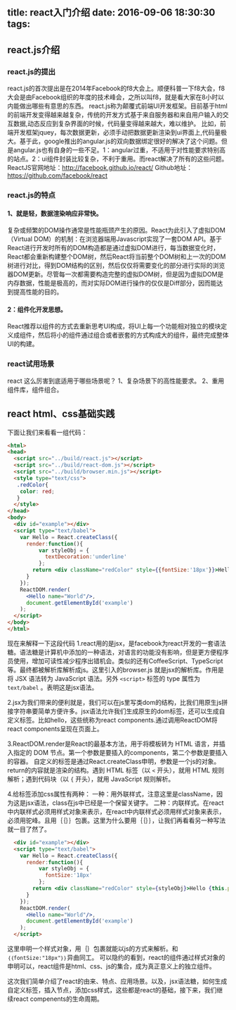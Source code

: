 title: react入门介绍
date: 2016-09-06 18:30:30
tags:
---


## react.js介绍

### react.js的提出
react.js的首次提出是在2014年Facebook的f8大会上。顺便科普一下f8大会，f8大会是由Facebook组织的年度的技术峰会，之所以叫f8，就是看大家在8小时以内能做出哪些有意思的东西。
react.js称为颠覆式前端UI开发框架。目前基于html的前端开发变得越来越复杂，传统的开发方式基于来自服务器和来自用户输入的交互数据,动态反应到复杂界面的时候，代码量变得越来越大，难以维护。
比如，前端开发框架jquey，每次数据更新，必须手动把数据更新渲染到ui界面上,代码量极大。基于此，google推出的angular.js的双向数据绑定很好的解决了这个问题。但是angular.js也有自身的一些不足。1：angular过重，不适用于对性能要求特别高的站点。2：ui组件封装比较复杂，不利于重用。而react解决了所有的这些问题。
ReactJS官网地址：http://facebook.github.io/react/
Github地址：https://github.com/facebook/react

<!--more-->

### react.js的特点
#### 1、就是轻，数据渲染响应非常快。
复杂或频繁的DOM操作通常是性能瓶颈产生的原因。React为此引入了虚拟DOM（Virtual DOM）的机制：在浏览器端用Javascript实现了一套DOM API。基于React进行开发时所有的DOM构造都是通过虚拟DOM进行，每当数据变化时，React都会重新构建整个DOM树，然后React将当前整个DOM树和上一次的DOM树进行对比，得到DOM结构的区别，然后仅仅将需要变化的部分进行实际的浏览器DOM更新。尽管每一次都需要构造完整的虚拟DOM树，但是因为虚拟DOM是内存数据，性能是极高的，而对实际DOM进行操作的仅仅是Diff部分，因而能达到提高性能的目的。
#### 2：组件化开发思想。
React推荐以组件的方式去重新思考UI构成，将UI上每一个功能相对独立的模块定义成组件，然后将小的组件通过组合或者嵌套的方式构成大的组件，最终完成整体UI的构建。

### react试用场景
react 这么厉害到底适用于哪些场景呢？
1、复杂场景下的高性能要求。
2、重用组件库，组件组合。

## react html、css基础实践
下面让我们来看看一组代码：

```html
<html>
<head>
  <script src="../build/react.js"></script>
  <script src="../build/react-dom.js"></script>
  <script src="../build/browser.min.js"></script>
  <style type="text/css">
   .redColor{
    color: red;
   }
  </style>
</head>
<body>
  <div id="example"></div>
  <script type="text/babel">
    var Hello = React.createClass({
      render:function(){
          var styleObj = {
            textDecoration:'underline'
          };
        return <div className="redColor" style={{fontSize:'18px'}}>Hello {this.props.name}</div>
      }
    });
    ReactDOM.render(
      <Hello name="World"/>,
      document.getElementById('example')
    );
  </script>
</body>
</html>
```

现在来解释一下这段代码
1.react用的是jsx，是facebook为react开发的一套语法糖。语法糖是计算机中添加的一种语法，对语言的功能没有影响，但是更方便程序员使用，增加可读性减少程序出错机会。类似的还有CoffeeScript、TypeScript等。最终都被解析库解析成js。这里引入的browser.js 就是jsx的解析库。作用是将 JSX 语法转为 JavaScript 语法。另外 `<script>` 标签的 type 属性为 `text/babel` 。表明这是jsx语法。

2.jsx为我们带来的便利就是，我们可以在js里写类dom的结构，比我们用原生js拼接字符串要简单方便许多。jsx语法允许我们生成原生的dom标签，还可以生成自定义标签。比如hello，这些统称为react components.通过调用ReactDOM将react components呈现在页面上。

3.ReactDOM.render是React的最基本方法，用于将模板转为 HTML 语言，并插入指定的 DOM 节点。第一个参数是要插入的components，第二个参数是要插入的容器。
自定义的标签是通过React.createClass申明，参数是一个js的对象。return的内容就是渲染的结构。遇到 HTML 标签（以 `<` 开头），就用 HTML 规则解析；遇到代码块（以 `{` 开头），就用 JavaScript 规则解析。

4.给标签添加css属性有两种：
 一种：用外联样式，注意这里是className，因为这是jsx语法，class在js中已经是一个保留关键字。
 二种：内联样式。在react中内联样式必须用样式对象来表示，在react中内联样式必须用样式对象来表示，必须用驼峰。且用｛｛｝｝包裹。这里为什么要用｛｛｝｝，让我们再看看另一种写法就一目了然了。

````html
  <div id="example"></div>
  <script type="text/babel">
    var Hello = React.createClass({
      render:function(){
          var styleObj = {
            fontSize:'18px'
          };
        return <div className="redColor" style={styleObj}>Hello {this.props.name}</div>
      }
    });
    ReactDOM.render(
      <Hello name="World"/>,
      document.getElementById('example')
    );
  </script>
````

这里申明一个样式对象，用｛｝包裹就能以js的方式来解析。和`｛｛fontSize:"18px"｝｝`异曲同工。
可以隐约的看到，react的组件通过样式对象的申明可以，react组件是html、css、js的集合，成为真正意义上的独立组件。


这次我们简单介绍了react的由来、特点、应用场景。以及，jsx语法糖，如何生成自定义标签，插入节点，添加css样式，这些都是react的基础，接下来，我们继续react compenents的生命周期。

